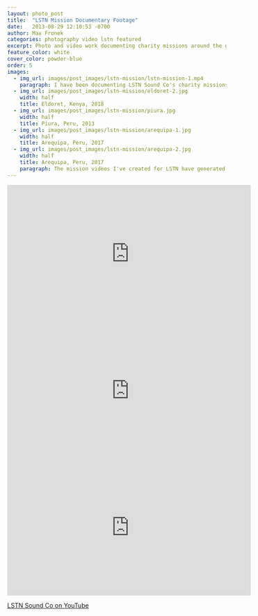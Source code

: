 ```yaml
---
layout: photo_post
title:  "LSTN Mission Documentary Footage"
date:   2013-08-29 12:10:53 -0700
author: Max Fronek
categories: photography video lstn featured
excerpt: Photo and video work documenting charity missions around the globe
feature_color: white
cover_color: powder-blue
order: 5
images:
  - img_url: images/post_images/lstn-mission/lstn-mission-1.mp4
    paragraph: I have been documenting LSTN Sound Co's charity missions since the very first one in 2013. I've been lucky enough to travel the world with them, and see how they've helped more than 30,000 people receive hearing aids through their partnership with Starkey Hearing Foundation. Seeing the impact that their cause has on people's lives drives me to do the best job I can, and I enjoy every minute of being on the ground with them.
  - img_url: images/post_images/lstn-mission/eldoret-2.jpg
    width: half 
    title: Eldoret, Kenya, 2018
  - img_url: images/post_images/lstn-mission/piura.jpg
    width: half
    title: Piura, Peru, 2013
  - img_url: images/post_images/lstn-mission/arequipa-1.jpg
    width: half
    title: Arequipa, Peru, 2017
  - img_url: images/post_images/lstn-mission/arequipa-2.jpg
    width: half
    title: Arequipa, Peru, 2017
    paragraph: The mission videos I've created for LSTN have generated over 100 thousand views, ad have shared the story of mission across national television and the internet.
---
```


<div class="videoWrapper">
<iframe width="560" height="315" src="https://www.youtube.com/embed/PLMarzeIcG8" frameborder="0" allow="accelerometer; autoplay; encrypted-media; gyroscope; picture-in-picture" allowfullscreen></iframe>
</div>

<div class="videoWrapper">
<iframe width="560" height="315" src="https://www.youtube.com/embed/WTBTkldU6M4" frameborder="0" allow="accelerometer; autoplay; encrypted-media; gyroscope; picture-in-picture" allowfullscreen></iframe>
</div>

<div class="videoWrapper">
 <iframe width="560" height="315" src="https://www.youtube.com/embed/YQRDacHWa-k" frameborder="0" allow="accelerometer; autoplay; encrypted-media; gyroscope; picture-in-picture" allowfullscreen></iframe>   
</div>

[LSTN Sound Co on YouTube](https://www.youtube.com/lstnheadphones)

